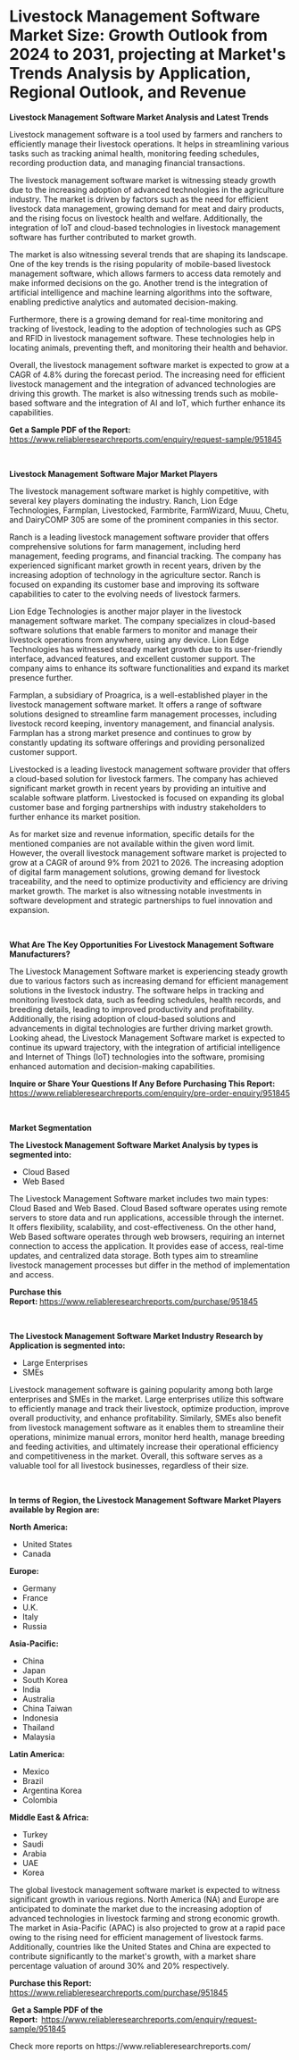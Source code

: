 <p><h1>Livestock Management Software Market Size: Growth Outlook from 2024 to 2031, projecting at Market's Trends Analysis by Application, Regional Outlook, and Revenue</h1></p><p><strong>Livestock Management Software Market Analysis and Latest Trends</strong></p>
<p><p>Livestock management software is a tool used by farmers and ranchers to efficiently manage their livestock operations. It helps in streamlining various tasks such as tracking animal health, monitoring feeding schedules, recording production data, and managing financial transactions.</p><p>The livestock management software market is witnessing steady growth due to the increasing adoption of advanced technologies in the agriculture industry. The market is driven by factors such as the need for efficient livestock data management, growing demand for meat and dairy products, and the rising focus on livestock health and welfare. Additionally, the integration of IoT and cloud-based technologies in livestock management software has further contributed to market growth.</p><p>The market is also witnessing several trends that are shaping its landscape. One of the key trends is the rising popularity of mobile-based livestock management software, which allows farmers to access data remotely and make informed decisions on the go. Another trend is the integration of artificial intelligence and machine learning algorithms into the software, enabling predictive analytics and automated decision-making.</p><p>Furthermore, there is a growing demand for real-time monitoring and tracking of livestock, leading to the adoption of technologies such as GPS and RFID in livestock management software. These technologies help in locating animals, preventing theft, and monitoring their health and behavior.</p><p>Overall, the livestock management software market is expected to grow at a CAGR of 4.8% during the forecast period. The increasing need for efficient livestock management and the integration of advanced technologies are driving this growth. The market is also witnessing trends such as mobile-based software and the integration of AI and IoT, which further enhance its capabilities.</p></p>
<p><strong>Get a Sample PDF of the Report:&nbsp;</strong> <a href="https://www.reliableresearchreports.com/enquiry/request-sample/951845">https://www.reliableresearchreports.com/enquiry/request-sample/951845</a></p>
<p>&nbsp;</p>
<p><strong>Livestock Management Software Major Market Players</strong></p>
<p><p>The livestock management software market is highly competitive, with several key players dominating the industry. Ranch, Lion Edge Technologies, Farmplan, Livestocked, Farmbrite, FarmWizard, Muuu, Chetu, and DairyCOMP 305 are some of the prominent companies in this sector. </p><p>Ranch is a leading livestock management software provider that offers comprehensive solutions for farm management, including herd management, feeding programs, and financial tracking. The company has experienced significant market growth in recent years, driven by the increasing adoption of technology in the agriculture sector. Ranch is focused on expanding its customer base and improving its software capabilities to cater to the evolving needs of livestock farmers.</p><p>Lion Edge Technologies is another major player in the livestock management software market. The company specializes in cloud-based software solutions that enable farmers to monitor and manage their livestock operations from anywhere, using any device. Lion Edge Technologies has witnessed steady market growth due to its user-friendly interface, advanced features, and excellent customer support. The company aims to enhance its software functionalities and expand its market presence further.</p><p>Farmplan, a subsidiary of Proagrica, is a well-established player in the livestock management software market. It offers a range of software solutions designed to streamline farm management processes, including livestock record keeping, inventory management, and financial analysis. Farmplan has a strong market presence and continues to grow by constantly updating its software offerings and providing personalized customer support.</p><p>Livestocked is a leading livestock management software provider that offers a cloud-based solution for livestock farmers. The company has achieved significant market growth in recent years by providing an intuitive and scalable software platform. Livestocked is focused on expanding its global customer base and forging partnerships with industry stakeholders to further enhance its market position.</p><p>As for market size and revenue information, specific details for the mentioned companies are not available within the given word limit. However, the overall livestock management software market is projected to grow at a CAGR of around 9% from 2021 to 2026. The increasing adoption of digital farm management solutions, growing demand for livestock traceability, and the need to optimize productivity and efficiency are driving market growth. The market is also witnessing notable investments in software development and strategic partnerships to fuel innovation and expansion.</p></p>
<p>&nbsp;</p>
<p><strong>What Are The Key Opportunities For Livestock Management Software Manufacturers?</strong></p>
<p><p>The Livestock Management Software market is experiencing steady growth due to various factors such as increasing demand for efficient management solutions in the livestock industry. The software helps in tracking and monitoring livestock data, such as feeding schedules, health records, and breeding details, leading to improved productivity and profitability. Additionally, the rising adoption of cloud-based solutions and advancements in digital technologies are further driving market growth. Looking ahead, the Livestock Management Software market is expected to continue its upward trajectory, with the integration of artificial intelligence and Internet of Things (IoT) technologies into the software, promising enhanced automation and decision-making capabilities.</p></p>
<p><strong>Inquire or Share Your Questions If Any Before Purchasing This Report:</strong> <a href="https://www.reliableresearchreports.com/enquiry/pre-order-enquiry/951845">https://www.reliableresearchreports.com/enquiry/pre-order-enquiry/951845</a></p>
<p>&nbsp;</p>
<p><strong>Market Segmentation</strong></p>
<p><strong>The Livestock Management Software Market Analysis by types is segmented into:</strong></p>
<p><ul><li>Cloud Based</li><li>Web Based</li></ul></p>
<p><p>The Livestock Management Software market includes two main types: Cloud Based and Web Based. Cloud Based software operates using remote servers to store data and run applications, accessible through the internet. It offers flexibility, scalability, and cost-effectiveness. On the other hand, Web Based software operates through web browsers, requiring an internet connection to access the application. It provides ease of access, real-time updates, and centralized data storage. Both types aim to streamline livestock management processes but differ in the method of implementation and access.</p></p>
<p><strong>Purchase this Report:&nbsp;</strong><a href="https://www.reliableresearchreports.com/purchase/951845">https://www.reliableresearchreports.com/purchase/951845</a></p>
<p>&nbsp;</p>
<p><strong>The Livestock Management Software Market Industry Research by Application is segmented into:</strong></p>
<p><ul><li>Large Enterprises</li><li>SMEs</li></ul></p>
<p><p>Livestock management software is gaining popularity among both large enterprises and SMEs in the market. Large enterprises utilize this software to efficiently manage and track their livestock, optimize production, improve overall productivity, and enhance profitability. Similarly, SMEs also benefit from livestock management software as it enables them to streamline their operations, minimize manual errors, monitor herd health, manage breeding and feeding activities, and ultimately increase their operational efficiency and competitiveness in the market. Overall, this software serves as a valuable tool for all livestock businesses, regardless of their size.</p></p>
<p>&nbsp;</p>
<p><strong>In terms of Region, the Livestock Management Software Market Players available by Region are:</strong></p>
<p>
    <p> <strong> North America: </strong>
        <ul>
            <li>United States</li>
            <li>Canada</li>
        </ul>
        </p> 
    <p> <strong> Europe: </strong>
        <ul>
            <li>Germany</li>
            <li>France</li>
            <li>U.K.</li>
            <li>Italy</li>
            <li>Russia</li>
        </ul>
        </p> 
    <p> <strong> Asia-Pacific: </strong>
        <ul>
            <li>China</li>
            <li>Japan</li>
            <li>South Korea</li>
            <li>India</li>
            <li>Australia</li>
            <li>China Taiwan</li>
            <li>Indonesia</li>
            <li>Thailand</li>
            <li>Malaysia</li>
        </ul>
        </p> 
    <p> <strong> Latin America: </strong>
        <ul>
            <li>Mexico</li>
            <li>Brazil</li>
            <li>Argentina Korea</li>
            <li>Colombia</li>
        </ul>
        </p> 
    <p> <strong> Middle East & Africa: </strong>
        <ul>
            <li>Turkey</li>
            <li>Saudi</li>
            <li>Arabia</li>
            <li>UAE</li>
            <li>Korea</li>
        </ul>
    </p>
    </p>
<p><p>The global livestock management software market is expected to witness significant growth in various regions. North America (NA) and Europe are anticipated to dominate the market due to the increasing adoption of advanced technologies in livestock farming and strong economic growth. The market in Asia-Pacific (APAC) is also projected to grow at a rapid pace owing to the rising need for efficient management of livestock farms. Additionally, countries like the United States and China are expected to contribute significantly to the market's growth, with a market share percentage valuation of around 30% and 20% respectively.</p></p>
<p><strong>Purchase this Report: </strong><a href="https://www.reliableresearchreports.com/purchase/951845">https://www.reliableresearchreports.com/purchase/951845</a></p>
<p>&nbsp;<strong>Get a Sample PDF of the Report:&nbsp;&nbsp;</strong><a href="https://www.reliableresearchreports.com/enquiry/request-sample/951845">https://www.reliableresearchreports.com/enquiry/request-sample/951845</a></p>
<p><strong></strong></p>
<p>Check more reports on https://www.reliableresearchreports.com/</p>